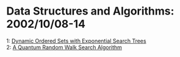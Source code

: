 # Data Structures and Algorithms: 2002/10/08-14  
1: [Dynamic Ordered Sets with Exponential Search Trees](https://doi.org/10.48550/arXiv.cs/0210006)  
2: [A Quantum Random Walk Search Algorithm](https://doi.org/10.48550/arXiv.quant-ph/0210064)  